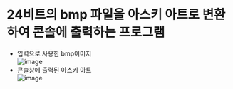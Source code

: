# 24비트의 bmp 파일을 아스키 아트로 변환하여 콘솔에 출력하는 프로그램
- 입력으로 사용한 bmp이미지<br/>
<img>![image](https://user-images.githubusercontent.com/49302989/190869558-ebb677df-b88a-46af-b5ad-f4175c92e9b6.png)</img>
- 콘솔창에 출력된 아스키 아트<br/>
<img>![image](https://user-images.githubusercontent.com/49302989/190869607-ddd3064c-24de-4f66-a0f6-f2f6d922e32c.png)</img>
